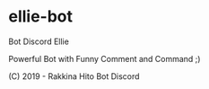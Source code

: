 # ellie-bot
Bot Discord Ellie

Powerful Bot with Funny Comment and Command ;)

(C) 2019 - Rakkina Hito Bot Discord
